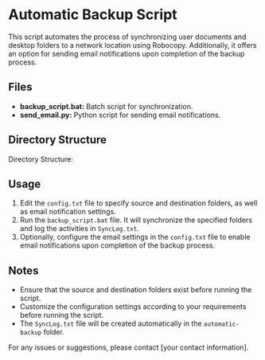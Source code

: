 # Automatic Backup Script

This script automates the process of synchronizing user documents and desktop folders to a network location using Robocopy. Additionally, it offers an option for sending email notifications upon completion of the backup process.

## Files

- **backup_script.bat:** Batch script for synchronization.
- **send_email.py:** Python script for sending email notifications.

## Directory Structure


Directory Structure:



## Usage

1. Edit the `config.txt` file to specify source and destination folders, as well as email notification settings.
2. Run the `backup_script.bat` file. It will synchronize the specified folders and log the activities in `SyncLog.txt`.
3. Optionally, configure the email settings in the `config.txt` file to enable email notifications upon completion of the backup process.

## Notes

- Ensure that the source and destination folders exist before running the script.
- Customize the configuration settings according to your requirements before running the script.
- The `SyncLog.txt` file will be created automatically in the `automatic-backup` folder.

For any issues or suggestions, please contact [your contact information].

